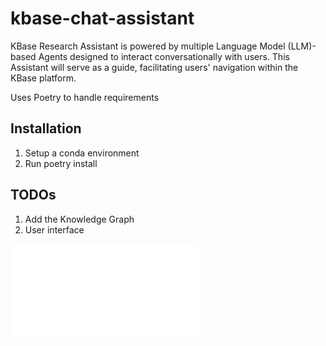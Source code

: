 # kbase-chat-assistant
KBase Research Assistant is powered by multiple Language Model (LLM)-based Agents designed to interact conversationally with users. This Assistant will serve as a guide, facilitating users' navigation within the KBase platform. 

Uses Poetry to handle requirements 

## Installation

1. Setup a conda environment
2. Run poetry install 

## TODOs

1. Add the Knowledge Graph
2. User interface

![KBaseChatAssistant](chat_asst_screenshot.pdf)